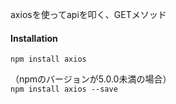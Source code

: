 axiosを使ってapiを叩く、GETメソッド  

#### Installation  
`npm install axios`  

 （npmのバージョンが5.0.0未満の場合）  
`npm install axios --save`
